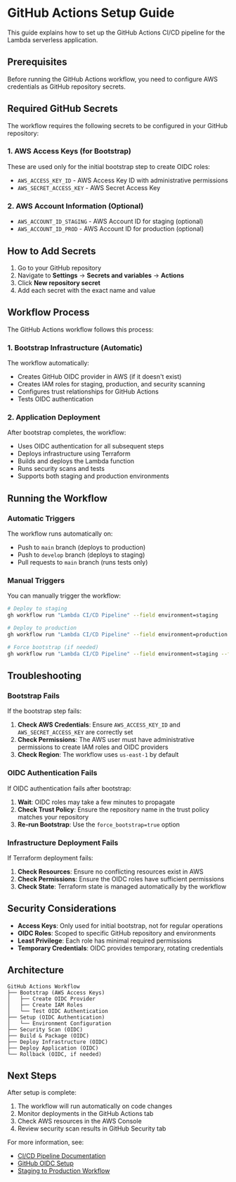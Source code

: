 # GitHub Actions Setup Guide

This guide explains how to set up the GitHub Actions CI/CD pipeline for the Lambda serverless application.

## Prerequisites

Before running the GitHub Actions workflow, you need to configure AWS credentials as GitHub repository secrets.

## Required GitHub Secrets

The workflow requires the following secrets to be configured in your GitHub repository:

### 1. AWS Access Keys (for Bootstrap)

These are used only for the initial bootstrap step to create OIDC roles:

- `AWS_ACCESS_KEY_ID` - AWS Access Key ID with administrative permissions
- `AWS_SECRET_ACCESS_KEY` - AWS Secret Access Key

### 2. AWS Account Information (Optional)

- `AWS_ACCOUNT_ID_STAGING` - AWS Account ID for staging (optional)
- `AWS_ACCOUNT_ID_PROD` - AWS Account ID for production (optional)

## How to Add Secrets

1. Go to your GitHub repository
2. Navigate to **Settings** → **Secrets and variables** → **Actions**
3. Click **New repository secret**
4. Add each secret with the exact name and value

## Workflow Process

The GitHub Actions workflow follows this process:

### 1. Bootstrap Infrastructure (Automatic)

The workflow automatically:
- Creates GitHub OIDC provider in AWS (if it doesn't exist)
- Creates IAM roles for staging, production, and security scanning
- Configures trust relationships for GitHub Actions
- Tests OIDC authentication

### 2. Application Deployment

After bootstrap completes, the workflow:
- Uses OIDC authentication for all subsequent steps
- Deploys infrastructure using Terraform
- Builds and deploys the Lambda function
- Runs security scans and tests
- Supports both staging and production environments

## Running the Workflow

### Automatic Triggers

The workflow runs automatically on:
- Push to `main` branch (deploys to production)
- Push to `develop` branch (deploys to staging)
- Pull requests to `main` branch (runs tests only)

### Manual Triggers

You can manually trigger the workflow:

```bash
# Deploy to staging
gh workflow run "Lambda CI/CD Pipeline" --field environment=staging

# Deploy to production
gh workflow run "Lambda CI/CD Pipeline" --field environment=production

# Force bootstrap (if needed)
gh workflow run "Lambda CI/CD Pipeline" --field environment=staging --field force_bootstrap=true
```

## Troubleshooting

### Bootstrap Fails

If the bootstrap step fails:

1. **Check AWS Credentials**: Ensure `AWS_ACCESS_KEY_ID` and `AWS_SECRET_ACCESS_KEY` are correctly set
2. **Check Permissions**: The AWS user must have administrative permissions to create IAM roles and OIDC providers
3. **Check Region**: The workflow uses `us-east-1` by default

### OIDC Authentication Fails

If OIDC authentication fails after bootstrap:

1. **Wait**: OIDC roles may take a few minutes to propagate
2. **Check Trust Policy**: Ensure the repository name in the trust policy matches your repository
3. **Re-run Bootstrap**: Use the `force_bootstrap=true` option

### Infrastructure Deployment Fails

If Terraform deployment fails:

1. **Check Resources**: Ensure no conflicting resources exist in AWS
2. **Check Permissions**: Ensure the OIDC roles have sufficient permissions
3. **Check State**: Terraform state is managed automatically by the workflow

## Security Considerations

- **Access Keys**: Only used for initial bootstrap, not for regular operations
- **OIDC Roles**: Scoped to specific GitHub repository and environments
- **Least Privilege**: Each role has minimal required permissions
- **Temporary Credentials**: OIDC provides temporary, rotating credentials

## Architecture

```
GitHub Actions Workflow
├── Bootstrap (AWS Access Keys)
│   ├── Create OIDC Provider
│   ├── Create IAM Roles
│   └── Test OIDC Authentication
├── Setup (OIDC Authentication)
│   └── Environment Configuration
├── Security Scan (OIDC)
├── Build & Package (OIDC)
├── Deploy Infrastructure (OIDC)
├── Deploy Application (OIDC)
└── Rollback (OIDC, if needed)
```

## Next Steps

After setup is complete:

1. The workflow will run automatically on code changes
2. Monitor deployments in the GitHub Actions tab
3. Check AWS resources in the AWS Console
4. Review security scan results in GitHub Security tab

For more information, see:
- [CI/CD Pipeline Documentation](CICD_PIPELINE.md)
- [GitHub OIDC Setup](GITHUB_OIDC_SETUP.md)
- [Staging to Production Workflow](STAGING_TO_PRODUCTION_WORKFLOW.md)